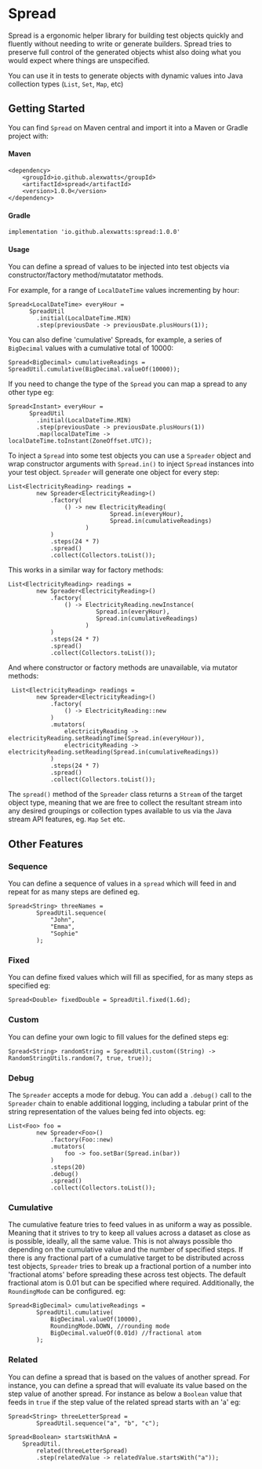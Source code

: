# Spread
Spread is a ergonomic helper library for building test objects quickly and fluently without needing to write or generate builders.
Spread tries to preserve full control of the generated objects whist also doing what you would expect where things are unspecified.

You can use it in tests to generate objects with dynamic values into Java collection types (<code>List</code>, <code>Set</code>, <code>Map</code>, etc)

## Getting Started
You can find <code>Spread</code> on Maven central and import it into a Maven or Gradle project with:

#### Maven
    <dependency>
        <groupId>io.github.alexwatts</groupId>
        <artifactId>spread</artifactId>
        <version>1.0.0</version>
    </dependency>

#### Gradle
    implementation 'io.github.alexwatts:spread:1.0.0'

#### Usage
You can define a spread of values to be injected into test objects via constructor/factory method/mutatator methods.

For example, for a range of <code>LocalDateTime</code> values incrementing by hour:

    Spread<LocalDateTime> everyHour = 
          SpreadUtil
            .initial(LocalDateTime.MIN)
            .step(previousDate -> previousDate.plusHours(1));
 

You can also define 'cumulative' Spreads, for example, a series of <code>BigDecimal</code> values with a cumulative total of 10000:

    Spread<BigDecimal> cumulativeReadings = SpreadUtil.cumulative(BigDecimal.valueOf(10000));
    
If you need to change the type of the <code>Spread</code> you can map a spread to any other type eg:

    Spread<Instant> everyHour = 
          SpreadUtil
            .initial(LocalDateTime.MIN)
            .step(previousDate -> previousDate.plusHours(1))
            .map(localDateTime -> localDateTime.toInstant(ZoneOffset.UTC));
    
To inject a <code>Spread</code> into some test objects you can use a <code>Spreader</code> object and wrap constructor arguments with <code>Spread.in()</code> to inject <code>Spread</code> instances into your test object. <code>Spreader</code> will generate one object for every step: 
    
    List<ElectricityReading> readings =
            new Spreader<ElectricityReading>()
                .factory(
                    () -> new ElectricityReading(
                                 Spread.in(everyHour), 
                                 Spread.in(cumulativeReadings)
                          )
                )
                .steps(24 * 7)
                .spread()
                .collect(Collectors.toList());
                
This works in a similar way for factory methods:

    List<ElectricityReading> readings =
            new Spreader<ElectricityReading>()
                .factory(
                    () -> ElectricityReading.newInstance(
                             Spread.in(everyHour), 
                             Spread.in(cumulativeReadings)
                          )
                )
                .steps(24 * 7)
                .spread()
                .collect(Collectors.toList());
                
 And where constructor or factory methods are unavailable, via mutator methods:
 
     List<ElectricityReading> readings =
            new Spreader<ElectricityReading>()
                .factory(
                    () -> ElectricityReading::new
                )
                .mutators(
                    electricityReading -> electricityReading.setReadingTime(Spread.in(everyHour)),
                    electricityReading -> electricityReading.setReading(Spread.in(cumulativeReadings))
                )
                .steps(24 * 7)
                .spread()
                .collect(Collectors.toList());
                
 The <code>spread()</code> method of the <code>Spreader</code> class returns a <code>Stream</code> of the target object type, meaning that we are free to collect the resultant stream into any desired groupings or collection types available to us via the Java stream API features, eg. <code>Map</code> <code>Set</code> etc.             

## Other Features

### Sequence
You can define a sequence of values in a <code>spread</code> which will feed in and repeat for as many steps are defined eg.

    Spread<String> threeNames =
            SpreadUtil.sequence(
                "John",
                "Emma",
                "Sophie"
            );

### Fixed
You can define fixed values which will fill as specified, for as many steps as specified eg:

    Spread<Double> fixedDouble = SpreadUtil.fixed(1.6d);

### Custom
You can define your own logic to fill values for the defined steps eg:
    
    Spread<String> randomString = SpreadUtil.custom((String) -> RandomStringUtils.random(7, true, true));

### Debug
The <code>Spreader</code> accepts a mode for debug. You can add a <code>.debug()</code> call to the <code>Spreader</code> chain to enable additional logging, including a tabular print of the string representation of the values being fed into objects. eg:

    List<Foo> foo =
            new Spreader<Foo>()
                .factory(Foo::new)
                .mutators(
                    foo -> foo.setBar(Spread.in(bar))
                )
                .steps(20)
                .debug()
                .spread()
                .collect(Collectors.toList());

### Cumulative
The cumulative feature tries to feed values in as uniform a way as possible. Meaning that it strives to try to keep all values across a dataset as close as is possible, ideally, all the same value. This is not always possible tho depending on the cumulative value and the number of specified steps. If there is any fractional part of a cumulative target to be distributed across test objects, <code>Spreader</code> tries to break up a fractional portion of a number into 'fractional atoms' before spreading these across test objects. The default fractional atom is 0.01 but can be specified where required. Additionally, the <code>RoundingMode</code> can be configured. eg:

    Spread<BigDecimal> cumulativeReadings =
            SpreadUtil.cumulative(
                BigDecimal.valueOf(10000),
                RoundingMode.DOWN, //rounding mode
                BigDecimal.valueOf(0.01d) //fractional atom
            );

### Related
You can define a spread that is based on the values of another spread. For instance, you can define a spread that will evaluate its value based on the step value of another spread. For instance as below a <code>Boolean</code> value that feeds in <code>true</code> if the step value of the related spread starts with an 'a' eg:

    Spread<String> threeLetterSpread =
            SpreadUtil.sequence("a", "b", "c");

    Spread<Boolean> startsWithAnA =
        SpreadUtil.
            related(threeLetterSpread)
            .step(relatedValue -> relatedValue.startsWith("a"));